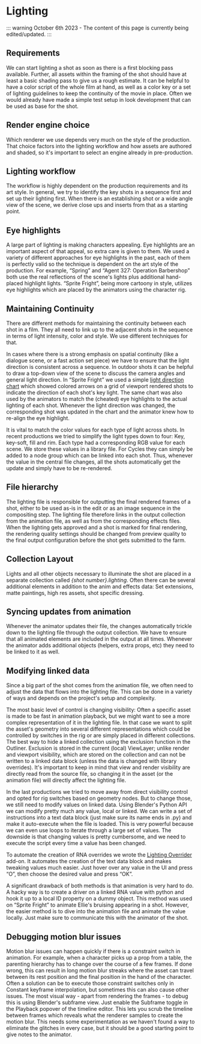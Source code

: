 # Lighting

::: warning
October 6th 2023 - The content of this page is currently being edited/updated.
:::

## Requirements

We can start lighting a shot as soon as there is a first blocking pass available. Further, all assets within the framing of the shot should have at least a basic shading pass to give us a rough estimate. It can be helpful to have a color script of the whole film at hand, as well as a color key or a set of lighting guidelines to keep the continuity of the movie in place. Often we would already have made a simple test setup in look development that can be used as base for the shot.

## Render engine choice

Which renderer we use depends very much on the style of the production. That choice factors into the lighting workflow and how assets are authored and shaded, so it's important to select an engine already in pre-production.

## Lighting workflow

The workflow is highly dependent on the production requirements and its art style. In general, we try to identify the key shots in a sequence first and set up their lighting first. When there is an establishing shot or a wide angle view of the scene, we derive close ups and inserts from that as a starting point.

## Eye highlights

A large part of lighting is making characters appealing. Eye highlights are an important aspect of that appeal, so extra care is given to them. We used a variety of different approaches for eye highlights in the past, each of them is perfectly valid so the technique is dependent on the art style of the production. For example, “Spring” and “Agent 327: Operation Barbershop” both use the real reflections of the scene's lights plus additional hand-placed highlight lights. “Sprite Fright”, being more cartoony in style, utilizes eye highlights which are placed by the animators using the character rig.


## Maintaining Continuity

There are different methods for maintaining the continuity between each shot in a film. They all need to link up to the adjacent shots in the sequence in terms of light intensity, color and style. We use different techniques for that.

In cases where there is a strong emphasis on spatial continuity (like a dialogue scene, or a fast action set piece) we have to ensure that the light direction is consistent across a sequence. In outdoor shots it can be helpful to draw a top-down view of the scene to discuss the camera angles and general light direction.
In “Sprite Fright” we used a simple [light direction chart](https://studio.blender.org/films/sprite-fright/391c5d112594c2/?asset=5023) which showed colored arrows on a grid of viewport rendered shots to indicate the direction of each shot's key light. The same chart was also used by the animators to match the (cheated) eye highlights to the actual lighting of each shot. Whenever the light direction was changed, the corresponding shot was updated in the chart and the animator knew how to re-align the eye highlight.

It is vital to match the color values for each type of light across shots. In recent productions we tried to simplify the light types down to four: Key, key-soft, fill and rim. Each type had a corresponding RGB value for each scene. We store these values in a library file. For Cycles they can simply be added to a node group which can be linked into each shot. Thus, whenever the value in the central file changes, all the shots automatically get the update and simply have to be re-rendered.


## File hierarchy

The lighting file is responsible for outputting the final rendered frames of a shot, either to be used as-is in the edit or as an image sequence in the compositing step. The lighting file therefore links in the output collection from the animation file, as well as from the corresponding effects files. When the lighting gets approved and a shot is marked for final rendering, the rendering quality settings should be changed from preview quality to the final output configuration before the shot gets submitted to the farm.

## Collection Layout

Lights and all other objects necessary to illuminate the shot are placed in a separate collection called *{shot number}.lighting*. Often there can be several additional elements in addition to the anim and effects data: Set extensions, matte paintings, high res assets, shot specific dressing. 

## Syncing updates from animation

Whenever the animator updates their file, the changes automatically trickle down to the lighting file through the output collection. We have to ensure that all animated elements are included in the output at all times. Whenever the animator adds additional objects (helpers, extra props, etc) they need to be linked to it as well.

## Modifying linked data 

Since a big part of the shot comes from the animation file, we often need to adjust the data that flows into the lighting file. This can be done in a variety of ways and depends on the project's setup and complexity.

The most basic level of control is changing visibility: Often a specific asset is made to be fast in animation playback, but we might want to see a more complex representation of it in the lighting file. In that case we want to split the asset's geometry into several different representations which could be controlled by switches in the rig or are simply placed in different collections.
The best way to hide a linked collection using the exclusion function in the Outliner. Exclusion is stored in the current (local) ViewLayer; unlike render and viewport visibility, which are stored on the collection and can not be written to a linked data block (unless the data is changed with library overrides). It's important to keep in mind that view and render visibility are directly read from the source file, so changing it in the asset (or the animation file) will directly affect the lighting file.

In the last productions we tried to move away from direct visibility control and opted for rig switches based on geometry nodes. But to change those, we still need to modify values on linked data. Using Blender's Python API we can modify pretty much any value, local or linked. We can write a set of instructions into a text data block (just make sure its name ends in .py) and make it auto-execute when the file is loaded. This is very powerful because we can even use loops to iterate through a large set of values. The downside is that changing values is pretty cumbersome, and we need to execute the script every time a value has been changed. 

To automate the creation of RNA overrides we wrote the [Lighting Overrider](https://studio.blender.org/tools/addons/lighting_overrider) add-on. It automates the creation of the text data block and makes tweaking values much easier. Just hover over any value in the UI and press “O”, then choose the desired value and press “OK”. 

A significant drawback of both methods is that animation is very hard to do. A hacky way is to create a driver on a linked RNA value with python and hook it up to a local ID property on a dummy object. This method was used on “Sprite Fright” to animate Ellie's bruising appearing in a shot. However, the easier method is to dive into the animation file and animate the value locally. Just make sure to communicate this with the animator of the shot.

## Debugging motion blur issues

Motion blur issues can happen quickly if there is a constraint switch in animation. For example, when a character picks up a prop from a table, the parenting hierarchy has to change over the course of a few frames. If done wrong, this can result in long motion blur streaks where the asset can travel between its rest position and the final position in the hand of the character. Often a solution can be to execute those constraint switches only in Constant keyframe interpolation, but sometimes this can also cause other issues. 
The most visual way - apart from rendering the frames - to debug this is using Blender's subframe view. Just enable the Subframe toggle in the Playback popover of the timeline editor. This lets you scrub the timeline between frames which reveals what the renderer samples to create the motion blur. This needs some experimentation as we haven't found a way to eliminate the glitches in every case, but it should be a good starting point to give notes to the animator.
